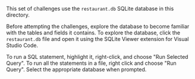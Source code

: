 This set of challenges use the `restaurant.db` SQLite database in this directory.

Before attempting the challenges, explore the database to become familiar with the tables and fields it contains. To explore the database, click the `restaurant.db` file and open it using the SQLite Viewer extension for Visual Studio Code.

To run a SQL statement, highlight it, right-click, and choose "Run Selected Query". To run all the statements in a file, right click and choose "Run Query". Select the appropriate database when prompted.
